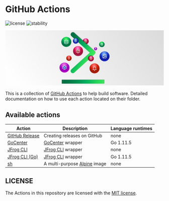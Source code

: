 # GitHub Actions

![license](https://img.shields.io/github/license/retgits/actions.svg?style=flat-square)
![stability](https://img.shields.io/badge/stability-alpha-yellowgreen.svg?style=flat-square)

![actions](./actions.jpg)

This is a collection of [GitHub Actions](https://github.com/features/actions) to help build software.
Detailed documentation on how to use each action located on their folder.

## Available actions

| Action                             | Description                                                | Language runtimes |
|------------------------------------|------------------------------------------------------------|-------------------|
| [GitHub Release](./github-release) | Creating releases on GitHub                                | none              |
| [GoCenter](./gocenter)             | [GoCenter](https://gocenter.jfrog.com/stats) wrapper       | Go 1.11.5         |
| [JFrog CLI](./jfrog-cli)           | [JFrog CLI](https://github.com/jfrog/jfrog-cli-go) wrapper | none              |
| [JFrog CLI (Go)](./jfrog-cli-go)   | [JFrog CLI](https://github.com/jfrog/jfrog-cli-go) wrapper | Go 1.11.5         |
| [sh](./sh)                         | A multi-purpose [Alpine](https://alpinelinux.org) image    | none              |

## LICENSE

The Actions in this repository are licensed with the [MIT license](./LICENSE).